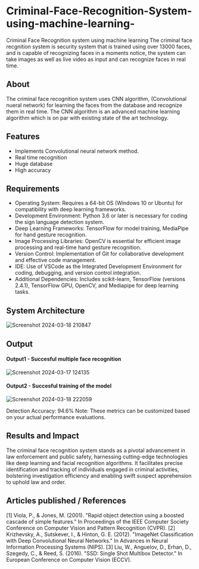 # Criminal-Face-Recognition-System-using-machine-learning-
Criminal Face Recognition system using machine learning
The criminal face recgnition system is security system that is trained using over 13000 faces, and is capable of recognizing faces in a moments notice, the system can take images as well as live video as input and can recognize faces in real time.

## About
The criminal face recognition system uses CNN algorithm, (Convolutional nueral network) for learning the faces from the database and recognize them in real time. The CNN algorithm is an advanced machine learning algorithm which is on par with existing state of the art technology.

## Features
<!--List the features of the project as shown below-->
- Implements Convolutional neural network method.
- Real time recognition
- Huge database
- High accuracy

## Requirements
<!--List the requirements of the project as shown below-->
* Operating System: Requires a 64-bit OS (Windows 10 or Ubuntu) for compatibility with deep learning frameworks.
* Development Environment: Python 3.6 or later is necessary for coding the sign language detection system.
* Deep Learning Frameworks: TensorFlow for model training, MediaPipe for hand gesture recognition.
* Image Processing Libraries: OpenCV is essential for efficient image processing and real-time hand gesture recognition.
* Version Control: Implementation of Git for collaborative development and effective code management.
* IDE: Use of VSCode as the Integrated Development Environment for coding, debugging, and version control integration.
* Additional Dependencies: Includes scikit-learn, TensorFlow (versions 2.4.1), TensorFlow GPU, OpenCV, and Mediapipe for deep learning tasks.

## System Architecture
<!--Embed the system architecture diagram as shown below-->
![Screenshot 2024-03-18 210847](https://github.com/VeerendraArun/Criminal-Face-Recognition-System-using-machine-learning-/assets/134602393/3e582cae-a9ef-4ec0-b98b-a2d76bba5be7)




## Output

<!--Embed the Output picture at respective places as shown below as shown below-->
#### Output1 - Succesful multiple face recognition


![Screenshot 2024-03-17 124135](https://github.com/VeerendraArun/Criminal-Face-Recognition-System-using-machine-learning-/assets/134602393/01123941-a3ce-47df-9418-e1f8d05dbbda)

#### Output2 - Succesful training of the model

![Screenshot 2024-03-18 222059](https://github.com/VeerendraArun/Criminal-Face-Recognition-System-using-machine-learning-/assets/134602393/344c59cf-1d6a-437e-9502-b6e3c6d08bbd)

Detection Accuracy: 94.6%
Note: These metrics can be customized based on your actual performance evaluations.


## Results and Impact
<!--Give the results and impact as shown below-->
The criminal face recognition system stands as a pivotal advancement in law enforcement and public safety, harnessing cutting-edge technologies like deep learning and facial recognition algorithms.
It facilitates precise identification and tracking of individuals engaged in criminal activities, bolstering investigation efficiency and enabling swift suspect apprehension to uphold law and order.

## Articles published / References
[1] Viola, P., & Jones, M. (2001). "Rapid object detection using a boosted cascade of simple features." In Proceedings of the IEEE Computer Society Conference on Computer Vision and Pattern Recognition (CVPR).
[2] Krizhevsky, A., Sutskever, I., & Hinton, G. E. (2012). "ImageNet Classification with Deep Convolutional Neural Networks." In Advances in Neural Information Processing Systems (NIPS).
[3] Liu, W., Anguelov, D., Erhan, D., Szegedy, C., & Reed, S. (2016). "SSD: Single Shot Multibox Detector." In European Conference on Computer Vision (ECCV).



